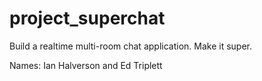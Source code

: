 # project_superchat
Build a realtime multi-room chat application. Make it super.

Names: Ian Halverson and Ed Triplett
